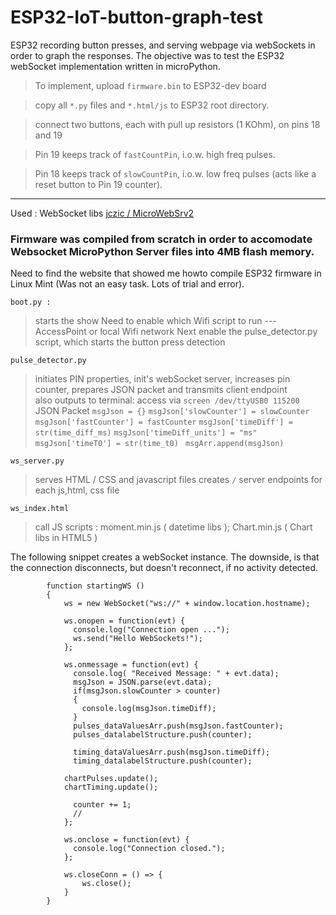 # ESP32-IoT-button-graph-test
ESP32 recording button presses, and serving webpage via webSockets in order to graph the responses.
The objective was to test the ESP32 webSocket implementation written in microPython.

> To implement, upload `firmware.bin` to ESP32-dev board

> copy all `*.py` files and `*.html/js` to ESP32 root directory.

> connect two buttons, each with pull up resistors (1 KOhm), on pins 18 and 19 

> Pin 19 keeps track of `fastCountPin`, i.o.w.  high freq pulses.

> Pin 18 keeps track of `slowCountPin`, i.o.w.  low freq pulses (acts like a reset button to Pin 19 counter).

---


Used : WebSocket libs [ jczic / MicroWebSrv2 ](https://github.com/jczic/MicroWebSrv2/) 
### Firmware was compiled from scratch in order to accomodate Websocket MicroPython Server files into 4MB flash memory.

Need to find the website that showed me howto compile ESP32 firmware in Linux Mint  (Was not an easy task.  Lots of trial and error).
```
boot.py :	
```
> starts the show 
> Need to enable which Wifi script to run ---  AccessPoint or local Wifi network
> Next enable the pulse_detector.py script,  which starts the button press detection


```
pulse_detector.py
```
> initiates PIN properties, init's webSocket server, increases pin counter, prepares JSON packet and transmits client endpoint  
> also outputs to terminal:  access via `screen /dev/ttyUSB0 115200`
>  JSON Packet
> `msgJson = {}`
> `msgJson['slowCounter'] = slowCounter`
> `msgJson['fastCounter'] = fastCounter`
> `msgJson['timeDiff'] = str(time_diff_ms)`
> `msgJson['timeDiff_units'] = "ms"`
> `msgJson['timeT0'] = str(time_t0) ` 
> `msgArr.append(msgJson)`

```
ws_server.py
```
> serves HTML / CSS and javascript files
> creates `/` server endpoints for each js,html, css file 

```
ws_index.html
```
> call JS scripts :  moment.min.js ( datetime libs ); Chart.min.js ( Chart libs in HTML5 <canvas> )  
>



The following snippet creates a webSocket instance.  The downside, is that the connection disconnects, but doesn't reconnect, if no activity detected. 

```
        function startingWS ()
        {
            ws = new WebSocket("ws://" + window.location.hostname);

            ws.onopen = function(evt) { 
              console.log("Connection open ..."); 
              ws.send("Hello WebSockets!");
            };

            ws.onmessage = function(evt) {
              console.log( "Received Message: " + evt.data);
              msgJson = JSON.parse(evt.data);
              if(msgJson.slowCounter > counter)
              {
                console.log(msgJson.timeDiff);
              }
              pulses_dataValuesArr.push(msgJson.fastCounter);
              pulses_datalabelStructure.push(counter);

              timing_dataValuesArr.push(msgJson.timeDiff);
              timing_datalabelStructure.push(counter);

            chartPulses.update();
            chartTiming.update();

              counter += 1;
              //
            };

            ws.onclose = function(evt) {
              console.log("Connection closed.");
            };

            ws.closeConn = () => {
                ws.close();
            }
        }
```


